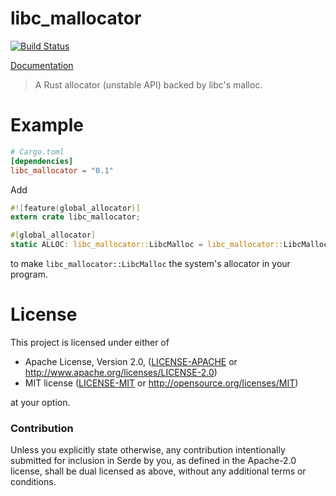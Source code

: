 # libc_mallocator

[![Build Status](https://travis-ci.org/gnzlbg/libc_mallocator.svg?branch=master)](https://travis-ci.org/gnzlbg/libc_mallocator)

[Documentation](https://docs.rs/libc_mallocator)

> A Rust allocator (unstable API) backed by libc's malloc.


# Example

```toml
# Cargo.toml
[dependencies]
libc_mallocator = "0.1"
```

Add

```rust
#![feature(global_allocator)]
extern crate libc_mallocator;

#[global_allocator]
static ALLOC: libc_mallocator::LibcMalloc = libc_mallocator::LibcMalloc;
```

to make `libc_mallocator::LibcMalloc` the system's allocator in your program.

# License

This project is licensed under either of

 * Apache License, Version 2.0, ([LICENSE-APACHE](LICENSE-APACHE) or
   http://www.apache.org/licenses/LICENSE-2.0)
 * MIT license ([LICENSE-MIT](LICENSE-MIT) or
   http://opensource.org/licenses/MIT)

at your option.

### Contribution

Unless you explicitly state otherwise, any contribution intentionally submitted
for inclusion in Serde by you, as defined in the Apache-2.0 license, shall be
dual licensed as above, without any additional terms or conditions.
